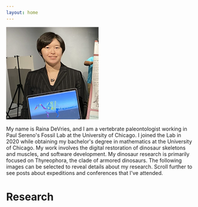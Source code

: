 ```yaml
---
layout: home 
---
```


<img src="/assets/ProfilePic_Jan2024.png" alt="Raina DeVries profile picture" width=250px>

My name is Raina DeVries, and I am a vertebrate paleontologist working in Paul Sereno's Fossil Lab at the University of Chicago. I joined the Lab in 2020 while obtaining my bachelor's degree in mathematics at the University of Chicago. My work involves the digital restoration of dinosaur skeletons and muscles, and software development. My dinosaur research is primarily focused on Thyreophora, the clade of armored dinosaurs. The following images can be selected to reveal details about my research. Scroll further to see posts about expeditions and conferences that I've attended.

# Research

